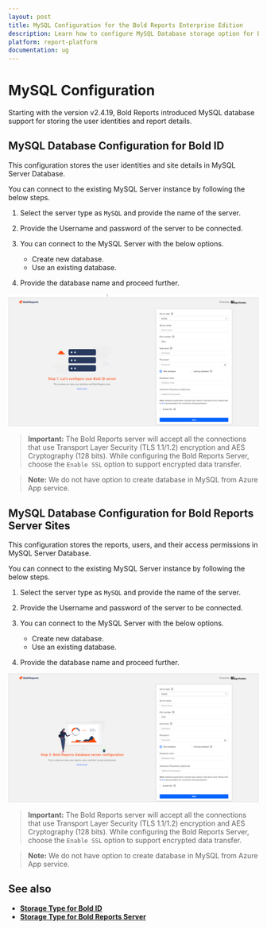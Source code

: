 ```yaml
---
layout: post
title: MySQL Configuration for the Bold Reports Enterprise Edition
description: Learn how to configure MySQL Database storage option for BoldID and Bold Reports Server in Bold Reports
platform: report-platform
documentation: ug
---
```


# MySQL Configuration

Starting with the version v2.4.19, Bold Reports introduced MySQL database support for storing the user identities and report details.

## MySQL Database Configuration for Bold ID

This configuration stores the user identities and site details in MySQL Server Database.

You can connect to the existing MySQL Server instance by following the below steps.

1. Select the server type as `MySQL` and provide the name of the server.

2. Provide the Username and password of the server to be connected.

3. You can connect to the MySQL Server with the below options.

    * Create new database.
    * Use an existing database.

4. Provide the database name and proceed further.

![MySQL Server](/static/assets/on-premise/images/getting-started/application-startup-mySQL-server.png)

> **Important:** The Bold Reports server will accept all the connections that use Transport Layer Security (TLS 1.1/1.2) encryption and AES Cryptography (128 bits). While configuring the Bold Reports Server, choose the `Enable SSL` option to support encrypted data transfer.

> **Note:** We do not have option to create database in MySQL from Azure App service.

## MySQL Database Configuration for Bold Reports Server Sites

This configuration stores the reports, users, and their access permissions in MySQL Server Database.

You can connect to the existing MySQL Server instance by following the below steps.

1. Select the server type as `MySQL` and provide the name of the server.

2. Provide the Username and password of the server to be connected.

3. You can connect to the MySQL Server with the below options.

    * Create new database.
    * Use an existing database.

4. Provide the database name and proceed further.

![MySQL Server](/static/assets/on-premise/images/getting-started/application-startup-mySQL-bold-reports-server.png)

> **Important:** The Bold Reports server will accept all the connections that use Transport Layer Security (TLS 1.1/1.2) encryption and AES Cryptography (128 bits). While configuring the Bold Reports Server, choose the `Enable SSL` option to support encrypted data transfer.

> **Note:** We do not have option to create database in MySQL from Azure App service.

## See also

* [**Storage Type for Bold ID**](../#storage-type-for-bold-id)
* [**Storage Type for Bold Reports Server**](../#storage-type-for-bold-reports-server)